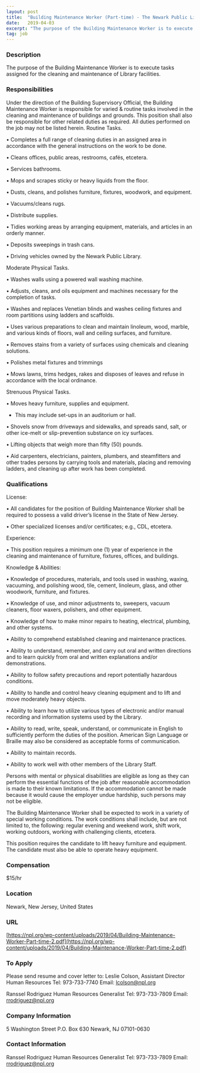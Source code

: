 ```yaml
---
layout: post
title:  "Building Maintenance Worker (Part-time) - The Newark Public Library"
date:   2019-04-03
excerpt: "The purpose of the Building Maintenance Worker is to execute tasks assigned for the cleaning and maintenance of Library facilities. "
tag: job
---
```


### Description   

The purpose of the Building Maintenance Worker is to execute tasks assigned for the cleaning and maintenance of Library facilities. 


### Responsibilities   

Under the direction of the Building Supervisory Official, the Building Maintenance Worker is responsible for varied & routine tasks involved in the cleaning and maintenance of buildings and grounds. This position shall also be responsible for other related duties as required. All duties performed on the job may not be listed herein.
Routine Tasks.

•  Completes a full range of cleaning duties in an assigned area in accordance with the general instructions on the work to be done.

•  Cleans offices, public areas, restrooms, cafés, etcetera.

•  Services bathrooms.

•  Mops and scrapes sticky or heavy liquids from the floor.

•  Dusts, cleans, and polishes furniture, fixtures, woodwork, and equipment.

•  Vacuums/cleans rugs.

•  Distribute supplies.

•  Tidies working areas by arranging equipment, materials, and articles in an orderly manner.

•  Deposits sweepings in trash cans.

•  Driving vehicles owned by the Newark Public Library.

Moderate Physical Tasks.

•  Washes walls using a powered wall washing machine.

•  Adjusts, cleans, and oils equipment and machines necessary for the completion of tasks.

•  Washes and replaces Venetian blinds and washes ceiling fixtures and room partitions using ladders and scaffolds.

•  Uses various preparations to clean and maintain linoleum, wood, marble, and various kinds of floors, wall and ceiling surfaces, and furniture.

•  Removes stains from a variety of surfaces using chemicals and cleaning solutions.

•  Polishes metal fixtures and trimmings

•  Mows lawns, trims hedges, rakes and disposes of leaves and refuse in accordance with the local ordinance.

Strenuous Physical Tasks.

•  Moves heavy furniture, supplies and equipment.

* This may include set-ups in an auditorium or hall.

•  Shovels snow from driveways and sidewalks, and spreads sand, salt, or other ice-melt or slip-prevention substance on icy surfaces.

•  Lifting objects that weigh more than fifty (50) pounds.

•  Aid carpenters, electricians, painters, plumbers, and steamfitters and other trades persons by carrying tools and materials, placing and removing ladders, and cleaning up after work has been completed.


### Qualifications   

License:

•  All candidates for the position of Building Maintenance Worker shall be required to possess a valid driver’s license in the State of New Jersey.

•  Other specialized licenses and/or certificates; e.g., CDL, etcetera.

Experience:

•  This position requires a minimum one (1) year of experience in the cleaning and maintenance of furniture, fixtures, offices, and buildings.

Knowledge & Abilities:

•  Knowledge of procedures, materials, and tools used in washing, waxing, vacuuming, and polishing wood, tile, cement, linoleum, glass, and other woodwork, furniture, and fixtures.

•  Knowledge of use, and minor adjustments to, sweepers, vacuum cleaners, floor waxers, polishers, and other equipment.

•  Knowledge of how to make minor repairs to heating, electrical, plumbing, and other systems.

•  Ability to comprehend established cleaning and maintenance practices.

•  Ability to understand, remember, and carry out oral and written directions and to learn quickly from oral and written explanations and/or demonstrations.

•  Ability to follow safety precautions and report potentially hazardous conditions.

•  Ability to handle and control heavy cleaning equipment and to lift and move moderately heavy objects.

•  Ability to learn how to utilize various types of electronic and/or manual recording and information systems used by the Library.

•  Ability to read, write, speak, understand, or communicate in English to sufficiently perform the duties of the position. American Sign Language or Braille may also be considered as acceptable forms of communication.

•  Ability to maintain records.

•  Ability to work well with other members of the Library Staff.

Persons with mental or physical disabilities are eligible as long as they can perform the essential functions of the job after reasonable accommodation is made to their known limitations. If the accommodation cannot be made because it would cause the employer undue hardship, such persons may not be eligible.

The Building Maintenance Worker shall be expected to work in a variety of special working conditions. The work conditions shall include, but are not limited to, the following: regular evening and weekend work, shift work, working outdoors, working with challenging clients, etcetera.

This position requires the candidate to lift heavy furniture and equipment. The candidate must also be able to operate heavy equipment. 


### Compensation   

$15/hr


### Location   

Newark, New Jersey, United States


### URL   

[https://npl.org/wp-content/uploads/2019/04/Building-Maintenance-Worker-Part-time-2.pdf](https://npl.org/wp-content/uploads/2019/04/Building-Maintenance-Worker-Part-time-2.pdf)

### To Apply   

Please send resume and cover letter to:
Leslie Colson,
Assistant Director Human Resources
Tel: 973-733-7740
Email: lcolson@npl.org

Ranssel Rodriguez
Human Resources Generalist
Tel: 973-733-7809
Email: rrodriguez@npl.org


### Company Information   

5 Washington Street
P.O. Box 630
Newark, NJ 07101-0630


### Contact Information   

Ranssel Rodriguez
Human Resources Generalist
Tel: 973-733-7809
Email: rrodriguez@npl.org

